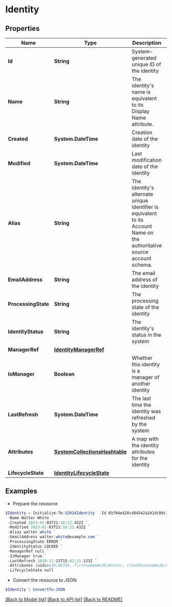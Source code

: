 # Identity
## Properties

Name | Type | Description | Notes
------------ | ------------- | ------------- | -------------
**Id** | **String** | System-generated unique ID of the identity | [optional] [readonly] 
**Name** | **String** | The identity&#39;s name is equivalent to its Display Name attribute. | 
**Created** | **System.DateTime** | Creation date of the identity | [optional] [readonly] 
**Modified** | **System.DateTime** | Last modification date of the identity | [optional] [readonly] 
**Alias** | **String** | The identity&#39;s alternate unique identifier is equivalent to its Account Name on the authoritative source account schema. | [optional] 
**EmailAddress** | **String** | The email address of the identity | [optional] 
**ProcessingState** | **String** | The processing state of the identity | [optional] 
**IdentityStatus** | **String** | The identity&#39;s status in the system | [optional] 
**ManagerRef** | [**IdentityManagerRef**](IdentityManagerRef.md) |  | [optional] 
**IsManager** | **Boolean** | Whether this identity is a manager of another identity | [optional] [default to $false]
**LastRefresh** | **System.DateTime** | The last time the identity was refreshed by the system | [optional] 
**Attributes** | [**SystemCollectionsHashtable**](.md) | A map with the identity attributes for the identity | [optional] 
**LifecycleState** | [**IdentityLifecycleState**](IdentityLifecycleState.md) |  | [optional] 

## Examples

- Prepare the resource
```powershell
$Identity = Initialize-Tm.V2024Identity  -Id 01f04e428c484542a241dc89c303b178 `
 -Name Walter White `
 -Created 2023-01-03T21:16:22.432Z `
 -Modified 2023-01-03T21:16:22.432Z `
 -Alias walter.white `
 -EmailAddress walter.white@example.com `
 -ProcessingState ERROR `
 -IdentityStatus LOCKED `
 -ManagerRef null `
 -IsManager true `
 -LastRefresh 2020-11-22T15:42:31.123Z `
 -Attributes {uid&#x3D;86754, firstname&#x3D;Walter, cloudStatus&#x3D;UNREGISTERED, displayName&#x3D;Walter White, identificationNumber&#x3D;86754, lastSyncDate&#x3D;1470348809380, email&#x3D;walter.white@example.com, lastname&#x3D;White} `
 -LifecycleState null
```

- Convert the resource to JSON
```powershell
$Identity | ConvertTo-JSON
```

[[Back to Model list]](../README.md#documentation-for-models) [[Back to API list]](../README.md#documentation-for-api-endpoints) [[Back to README]](../README.md)

